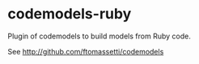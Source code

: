 codemodels-ruby
===============

Plugin of codemodels to build models from Ruby code.

See http://github.com/ftomassetti/codemodels
